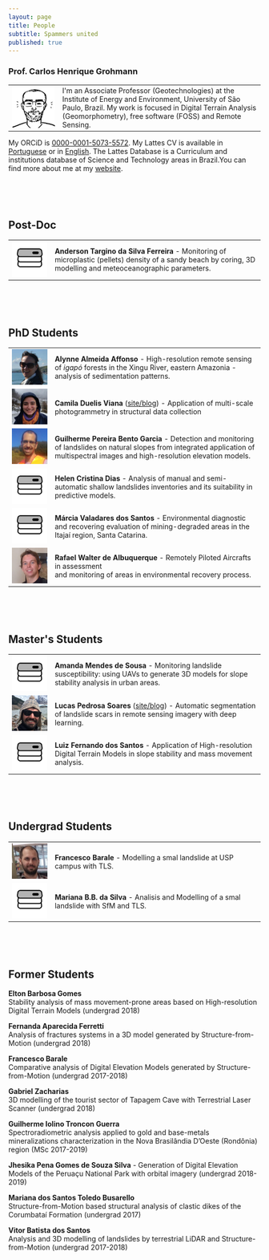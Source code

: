 ```yaml
---
layout: page
title: People
subtitle: Spammers united
published: true
---
```


### Prof. Carlos Henrique Grohmann

<table class="table-borderless" style="width:100%">
  <tr>
    <td width="20%"> <img src="/img/people/doodle_crop25.jpg" class="img-circle" width="99%"> </td>
    <td width="80%"> I'm an Associate Professor (Geotechnologies) at the Institute of Energy and Environment, University of São Paulo, Brazil. My work is focused in Digital Terrain Analysis (Geomorphometry), free software (FOSS) and Remote Sensing. </td> 
  </tr>
</table>

My ORCiD is [0000-0001-5073-5572](http://orcid.org/0000-0001-5073-5572). My Lattes CV is available in [Portuguese](http://lattes.cnpq.br/5846052449613692) or in [English](http://buscatextual.cnpq.br/buscatextual/visualizacv.do?metodo=apresentar&id=K4769337Z5&idiomaExibicao=2). The Lattes Database is a Curriculum and institutions database of Science and Technology areas in Brazil.You can find more about me at my [website](http://carlosgrohmann.com).


&nbsp;

&nbsp;

## Post-Doc

<table class="table-borderless" style="width:100%">
  <tr>
    <td width="17%"> <img src="/img/logos/spamlab_avatar.png" class="img-circle" width="99%"> </td>
    <td width="83%"> <b>Anderson Targino da Silva Ferreira</b> - Monitoring of microplastic (pellets) density of a sandy beach by coring, 3D modelling and meteoceanographic parameters. </td> 
  </tr>
</table>



&nbsp;

&nbsp;

## PhD Students

<table class="table-borderless" style="width:100%">
  <tr>
    <td width="17%"> <img src="/img/people/alynne.jpg" class="img-circle" width="99%"> </td>
    <td width="83%"> <b>Alynne Almeida Affonso</b> - High-resolution remote sensing of <i>igapó</i> forests in the Xingu River, eastern Amazonia - analysis of sedimentation patterns. </td> 
  </tr>
  <tr>
    <td width="17%"> <img src="/img/people/camila.jpg" class="img-circle" width="99%"> </td>
    <td width="83%"> <b>Camila Duelis Viana</b> (<a href="https://cdviana.github.io/">site/blog</a>) - Application of multi-scale photogrammetry in structural data collection </td> 
  </tr>
  <tr>
    <td width="17%"> <img src="/img/people/guilherme.jpg" class="img-circle" width="99%"> </td>
    <td width="83%"> <b>Guilherme Pereira Bento Garcia</b> - Detection and monitoring of landslides on natural slopes from integrated application of multispectral images and high-resolution elevation models. </td> 
  </tr>
  <tr>
    <td width="17%"> <img src="/img/logos/spamlab_avatar.png" class="img-circle" width="99%"> </td>
    <td width="83%"> <b>Helen Cristina Dias</b> - Analysis of manual and semi-automatic shallow landslides inventories and its suitability in predictive models. </td> 
  </tr>
  <tr>
    <td width="17%"> <img src="/img/logos/spamlab_avatar.png" class="img-circle" width="99%"> </td>
    <td width="83%"> <b>Márcia Valadares dos Santos</b> - Environmental diagnostic and recovering evaluation of mining-degraded areas in the Itajaí region, Santa Catarina. </td> 
  </tr>
  <tr>
    <td width="17%"> <img src="/img/people/rafael.jpg" class="img-circle" width="99%"> </td>
    <td width="83%"> <b>Rafael Walter de Albuquerque</b> - Remotely Piloted Aircrafts in assessment <br >and monitoring of areas in environmental recovery process. </td> 
  </tr>    
</table>


&nbsp;

&nbsp;

## Master's Students

<table class="table-borderless" style="width:100%">
  <tr>
    <td width="17%"> <img src="/img/logos/spamlab_avatar.png" class="img-circle" width="99%"> </td>
    <td width="83%"> <b>Amanda Mendes de Sousa</b> - Monitoring landslide susceptibility: using UAVs to generate 3D models for slope stability analysis in urban areas. </td> 
  </tr>
  <tr>
    <td width="17%"> <img src="/img/people/lucas.png" class="img-circle" width="99%"> </td>
    <td width="83%"> <b>Lucas Pedrosa Soares</b> (<a href="https://lpsmlgeo.github.io/">site/blog</a>) - Automatic segmentation of landslide scars in remote sensing imagery with deep learning. </td> 
  </tr>
  <tr>
    <td width="17%"> <img src="/img/logos/spamlab_avatar.png" class="img-circle" width="99%"> </td>
    <td width="83%"> <b>Luiz Fernando dos Santos</b> - Application of High-resolution Digital Terrain Models in slope stability and mass movement analysis. </td> 
  </tr>
</table>

 
&nbsp;

&nbsp;

## Undergrad Students


<table class="table-borderless" style="width:100%">
  <tr>
    <td width="17%"> <img src="/img/people/francesco.jpg" class="img-circle" width="99%"> </td>
    <td width="83%"> <b>Francesco Barale</b> - Modelling a smal landslide at USP campus with TLS. </td> 
  </tr>
  <tr>
    <td width="17%"> <img src="/img/logos/spamlab_avatar.png" class="img-circle" width="99%"> </td>
    <td width="83%"> <b>Mariana B.B. da Silva</b> - Analisis and Modelling of a smal landslide with SfM and TLS. </td> 
  </tr>
</table>



&nbsp;

&nbsp;

## Former Students
**Elton Barbosa Gomes**  
Stability analysis of mass movement-prone areas based on High-resolution Digital Terrain Models (undergrad 2018)  

**Fernanda Aparecida Ferretti**  
Analysis of fractures systems in a 3D model generated by Structure-from-Motion (undergrad 2018)  

**Francesco Barale**  
Comparative analysis of Digital Elevation Models generated by Structure-from-Motion (undergrad 2017-2018)

**Gabriel Zacharias**  
3D modelling of the tourist sector of Tapagem Cave with Terrestrial Laser Scanner (undergrad 2018)  

**Guilherme Iolino Troncon Guerra**  
Spectroradiometric analysis applied to gold and base-metals mineralizations characterization in the Nova Brasilândia D’Oeste (Rondônia) region (MSc 2017-2019)  

**Jhesika Pena Gomes de Souza Silva** - Generation of Digital Elevation Models of the Peruaçu National Park with orbital imagery (undergrad 2018-2019)  

**Mariana dos Santos Toledo Busarello**  
Structure-from-Motion based structural analysis of clastic dikes of the Corumbataí Formation (undergrad 2017)  

**Vitor Batista dos Santos**  
Analysis and 3D modelling of landslides by terrestrial LiDAR and Structure-from-Motion (undergrad 2017-2018)  
&nbsp;


